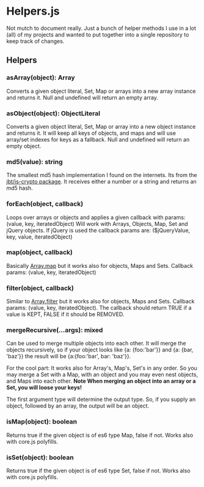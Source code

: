 # Helpers.js
Not mutch to document really.
Just a bunch of helper methods I use in a lot (all) of my projects and wanted
to put together into a single repository to keep track of changes.

## Helpers
### asArray(object): Array
Converts a given object literal, Set, Map or arrays into a new array instance and returns it.
Null and undefined will return an empty array.

### asObject(object): ObjectLiteral
Converts a given object literal, Set, Map or array into a new object instance and returns it.
It will keep all keys of objects, and maps and will use array/set indexes for keys as a fallback.
Null and undefined will return an empty object.

### md5(value): string
The smallest md5 hash implementation I found on the internets.
Its from the [jbt/js-crypto package](https://github.com/jbt/js-crypto).
It receives either a number or a string and returns an md5 hash.

### forEach(object, callback)
Loops over arrays or objects and applies a given callback with params: (value, key, iteratedObject)
Will work with Arrays, Objects, Map, Set and jQuery objects.
If jQuery is used the callback params are: ($jQueryValue, key, value, iteratedObject)

### map(object, callback)
Basically [Array.map](https://developer.mozilla.org/en-US/docs/Web/JavaScript/Reference/Global_Objects/Array/map)
but it works also for objects, Maps and Sets. Callback params: (value, key, iteratedObject)

### filter(object, callback)
Similar to [Array.filter](https://developer.mozilla.org/en-US/docs/Web/JavaScript/Reference/Global_Objects/Array/filter)
but it works also for objects, Maps and Sets. Callback params: (value, key, iteratedObject).
The callback should return TRUE if a value is KEPT, FALSE if it should be REMOVED.

### mergeRecursive(...args): mixed
Can be used to merge multiple objects into each other. It will merge the objects recursively,
so if your object looks like {a: {foo:'bar'}} and {a: {bar, 'baz'}} the result will be 
{a:{foo:'bar', bar: 'baz'}}.

For the cool part: It works also for Array's, Map's, Set's in any order. So you may merge
a Set with a Map, with an object and you may even nest objects, and Maps into each other. 
**Note When merging an object into an array or a Set, you will loose your keys!**

The first argument type will determine the output type. So, if you supply an object,
followed by an array, the output will be an object. 

### isMap(object): boolean
Returns true if the given object is of es6 type Map, false if not. 
Works also with core.js polyfills.

### isSet(object): boolean
Returns true if the given object is of es6 type Set, false if not. 
Works also with core.js polyfills.